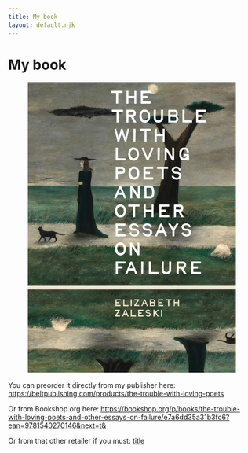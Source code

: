```yaml
---
title: My book
layout: default.njk
---
```


# My book

<figure class="image">
  <img src="/assets/images/trouble-book.jpg" alt="Black and white photograph of Elizabeth Zaleski"/>
</figure>

You can preorder it directly from my publisher here: https://beltpublishing.com/products/the-trouble-with-loving-poets

Or from Bookshop.org here: https://bookshop.org/p/books/the-trouble-with-loving-poets-and-other-essays-on-failure/e7a6dd35a31b3fc6?ean=9781540270146&next=t&

Or from that other retailer if you must: [title](https://www.amazon.com/Trouble-Loving-Poets-Essays-Failure/dp/1540270149)
